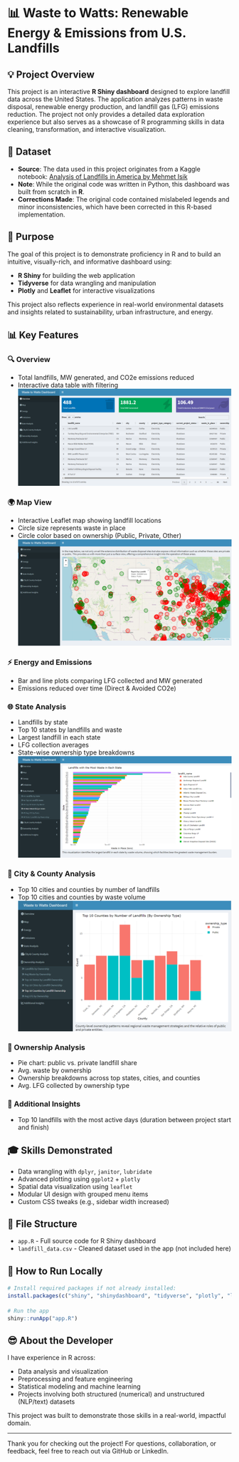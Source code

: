 # 📊 Waste to Watts: Renewable Energy & Emissions from U.S. Landfills

## 💡 Project Overview

This project is an interactive **R Shiny dashboard** designed to explore landfill data across the United States. The application analyzes patterns in waste disposal, renewable energy production, and landfill gas (LFG) emissions reduction. The project not only provides a detailed data exploration experience but also serves as a showcase of R programming skills in data cleaning, transformation, and interactive visualization.

## 🔹 Dataset

- **Source**: The data used in this project originates from a Kaggle notebook:
  [Analysis of Landfills in America by Mehmet Isik](https://www.kaggle.com/code/mehmetisik/analysis-of-landfills-in-america/notebook)
- **Note**: While the original code was written in Python, this dashboard was built from scratch in **R**.
- **Corrections Made**: The original code contained mislabeled legends and minor inconsistencies, which have been corrected in this R-based implementation.

## 🚀 Purpose

The goal of this project is to demonstrate proficiency in R and to build an intuitive, visually-rich, and informative dashboard using:

- **R Shiny** for building the web application
- **Tidyverse** for data wrangling and manipulation
- **Plotly** and **Leaflet** for interactive visualizations

This project also reflects experience in real-world environmental datasets and insights related to sustainability, urban infrastructure, and energy.

## 📊 Key Features

### 🔍 Overview

- Total landfills, MW generated, and CO2e emissions reduced
- Interactive data table with filtering
  ![Overview](images/overview.png)

### 🌍 Map View

- Interactive Leaflet map showing landfill locations
- Circle size represents waste in place
- Circle color based on ownership (Public, Private, Other)
  ![Map](images/map.png)

### ⚡ Energy and Emissions

- Bar and line plots comparing LFG collected and MW generated
- Emissions reduced over time (Direct & Avoided CO2e)

### 🌐 State Analysis

- Landfills by state
- Top 10 states by landfills and waste
- Largest landfill in each state
- LFG collection averages
- State-wise ownership type breakdowns
  ![Map](images/largest_landfill_state.png)

### 🌆 City & County Analysis

- Top 10 cities and counties by number of landfills
- Top 10 cities and counties by waste volume
  ![Map](images/counties_landfill_ownership.png)

### 🏢 Ownership Analysis

- Pie chart: public vs. private landfill share
- Avg. waste by ownership
- Ownership breakdowns across top states, cities, and counties
- Avg. LFG collected by ownership type

### 🔬 Additional Insights

- Top 10 landfills with the most active days (duration between project start and finish)

## 🎓 Skills Demonstrated

- Data wrangling with `dplyr`, `janitor`, `lubridate`
- Advanced plotting using `ggplot2` + `plotly`
- Spatial data visualization using `leaflet`
- Modular UI design with grouped menu items
- Custom CSS tweaks (e.g., sidebar width increased)

## 📂 File Structure

- `app.R` - Full source code for R Shiny dashboard
- `landfill_data.csv` - Cleaned dataset used in the app (not included here)

## 🚜 How to Run Locally

```r
# Install required packages if not already installed:
install.packages(c("shiny", "shinydashboard", "tidyverse", "plotly", "leaflet", "DT", "lubridate", "janitor"))

# Run the app
shiny::runApp("app.R")
```

## 😎 About the Developer

I have experience in R across:

- Data analysis and visualization
- Preprocessing and feature engineering
- Statistical modeling and machine learning
- Projects involving both structured (numerical) and unstructured (NLP/text) datasets

This project was built to demonstrate those skills in a real-world, impactful domain.

---

Thank you for checking out the project!
For questions, collaboration, or feedback, feel free to reach out via GitHub or LinkedIn.
